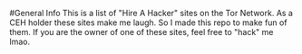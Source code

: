 #General Info
This is a list of "Hire A Hacker" sites on the Tor Network. As a CEH holder these sites make me laugh. 
So I made this repo to make fun of them. 
If you are the owner of one of these sites, feel free to "hack" me lmao.
